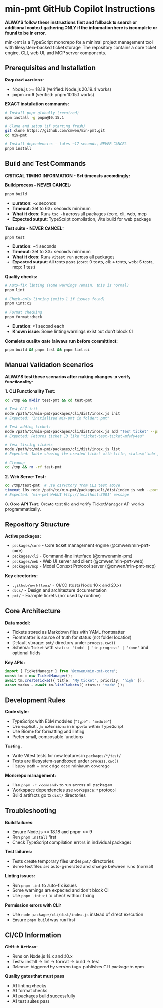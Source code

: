 # min-pmt GitHub Copilot Instructions

**ALWAYS follow these instructions first and fallback to search or additional context gathering ONLY if the information here is incomplete or found to be in error.**

min-pmt is a TypeScript monorepo for a minimal project management tool with filesystem-backed ticket storage. The repository contains a core ticket engine, CLI, web UI, and MCP server components.

## Prerequisites and Installation

**Required versions:**
- Node.js >= 18.18 (verified: Node.js 20.19.4 works)
- pnpm >= 9 (verified: pnpm 10.15.1 works)

**EXACT installation commands:**
```bash
# Install pnpm globally (required)
npm install -g pnpm@10.15.1

# Clone and setup (if starting fresh)
git clone https://github.com/cmwen/min-pmt.git
cd min-pmt

# Install dependencies - takes ~17 seconds, NEVER CANCEL
pnpm install
```

## Build and Test Commands

**CRITICAL TIMING INFORMATION - Set timeouts accordingly:**

**Build process - NEVER CANCEL:**
```bash
pnpm build
```
- **Duration**: ~2 seconds
- **Timeout**: Set to 60+ seconds minimum
- **What it does**: Runs `tsc -b` across all packages (core, cli, web, mcp)
- **Expected output**: TypeScript compilation, Vite build for web package

**Test suite - NEVER CANCEL:**
```bash
pnpm test
```
- **Duration**: ~4 seconds  
- **Timeout**: Set to 30+ seconds minimum
- **What it does**: Runs `vitest run` across all packages
- **Expected output**: All tests pass (core: 9 tests, cli: 4 tests, web: 5 tests, mcp: 1 test)

**Quality checks:**
```bash
# Auto-fix linting (some warnings remain, this is normal)
pnpm lint

# Check-only linting (exits 1 if issues found)
pnpm lint:ci

# Format checking
pnpm format:check
```
- **Duration**: <1 second each
- **Known issue**: Some linting warnings exist but don't block CI

**Complete quality gate (always run before committing):**
```bash
pnpm build && pnpm test && pnpm lint:ci
```

## Manual Validation Scenarios

**ALWAYS test these scenarios after making changes to verify functionality:**

**1. CLI Functionality Test:**
```bash
cd /tmp && mkdir test-pmt && cd test-pmt

# Test CLI init
node /path/to/min-pmt/packages/cli/dist/index.js init
# Expected: "Initialized min-pmt in folder: pmt"

# Test adding tickets
node /path/to/min-pmt/packages/cli/dist/index.js add "Test ticket" --priority high
# Expected: Returns ticket ID like "ticket-test-ticket-mfafy4eu"

# Test listing tickets
node /path/to/min-pmt/packages/cli/dist/index.js list
# Expected: Table showing the created ticket with title, status='todo', priority='high'

# Cleanup
cd /tmp && rm -rf test-pmt
```

**2. Web Server Test:**
```bash
cd /tmp/test-pmt  # Use directory from CLI test above
timeout 10s node /path/to/min-pmt/packages/cli/dist/index.js web --port 3001
# Expected: "min-pmt WebUI http://localhost:3001" message
```

**3. Core API Test:**
Create test file and verify TicketManager API works programmatically.

## Repository Structure

**Active packages:**
- `packages/core` - Core ticket management engine (@cmwen/min-pmt-core)
- `packages/cli` - Command-line interface (@cmwen/min-pmt) 
- `packages/web` - Web UI server and client (@cmwen/min-pmt-web)
- `packages/mcp` - Model Context Protocol server (@cmwen/min-pmt-mcp)

**Key directories:**
- `.github/workflows/` - CI/CD (tests Node 18.x and 20.x)
- `docs/` - Design and architecture documentation
- `pmt/` - Example tickets (not used by runtime)

## Core Architecture

**Data model:**
- Tickets stored as Markdown files with YAML frontmatter
- Frontmatter is source of truth for status (not folder location)
- Default storage: `pmt/` directory under `process.cwd()`
- Schema: `Ticket` with `status: 'todo' | 'in-progress' | 'done'` and optional fields

**Key APIs:**
```typescript
import { TicketManager } from '@cmwen/min-pmt-core';
const tm = new TicketManager();
await tm.createTicket({ title: 'My ticket', priority: 'high' });
const todos = await tm.listTickets({ status: 'todo' });
```

## Development Rules

**Code style:**
- TypeScript with ESM modules (`"type": "module"`)
- Use explicit `.js` extensions in imports within TypeScript
- Use Biome for formatting and linting
- Prefer small, composable functions

**Testing:**
- Write Vitest tests for new features in `packages/*/test/`
- Tests are filesystem-sandboxed under `process.cwd()`
- Happy path + one edge case minimum coverage

**Monorepo management:**
- Use `pnpm -r <command>` to run across all packages
- Workspace dependencies use `workspace:*` protocol
- Build artifacts go to `dist/` directories

## Troubleshooting

**Build failures:**
- Ensure Node.js >= 18.18 and pnpm >= 9
- Run `pnpm install` first
- Check TypeScript compilation errors in individual packages

**Test failures:**
- Tests create temporary files under `pmt/` directories
- Some test files are auto-generated and change between runs (normal)

**Linting issues:**
- Run `pnpm lint` to auto-fix issues
- Some warnings are expected and don't block CI
- Use `pnpm lint:ci` to check without fixing

**Permission errors with CLI:**
- Use `node packages/cli/dist/index.js` instead of direct execution
- Ensure `pnpm build` was run first

## CI/CD Information

**GitHub Actions:**
- Runs on Node.js 18.x and 20.x
- Tests: install → lint → format → build → test
- Release: triggered by version tags, publishes CLI package to npm

**Quality gates that must pass:**
- All linting checks
- All format checks  
- All packages build successfully
- All test suites pass
